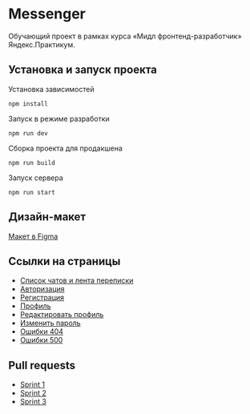 # Messenger

Обучающий проект в рамках курса «Мидл фронтенд-разработчик» Яндекс.Практикум.

## Установка и запуск проекта

Установка зависимостей

    npm install

Запуск в режиме разработки

    npm run dev

Сборка проекта для продакшена

    npm run build

Запуск сервера

    npm run start

## Дизайн-макет

[Макет в Figma](https://www.figma.com/file/rcpZBVPmaAXBgzTcSlguc1/social-network-chat?node-id=0%3A1&t=dt38BE58h3eGzOOG-1)

## Ссылки на страницы

- [Список чатов и лента переписки](https://lambent-hotteok-03f506.netlify.app/)
- [Авторизация](https://lambent-hotteok-03f506.netlify.app/#sign-in)
- [Регистрация](https://lambent-hotteok-03f506.netlify.app/#sign-up)
- [Профиль](https://lambent-hotteok-03f506.netlify.app/#profile)
- [Редактировать профиль](https://lambent-hotteok-03f506.netlify.app/#edit-profile)
- [Изменить пароль](https://lambent-hotteok-03f506.netlify.app/#change-password)
- [Ошибки 404](https://lambent-hotteok-03f506.netlify.app/#404)
- [Ошибки 500](https://lambent-hotteok-03f506.netlify.app/#500)

## Pull requests

- [Sprint 1](https://github.com/mironovsergey/middle.messenger.praktikum.yandex/pull/2)
- [Sprint 2](https://github.com/mironovsergey/middle.messenger.praktikum.yandex/pull/3)
- [Sprint 3](https://github.com/mironovsergey/middle.messenger.praktikum.yandex/pull/4)
